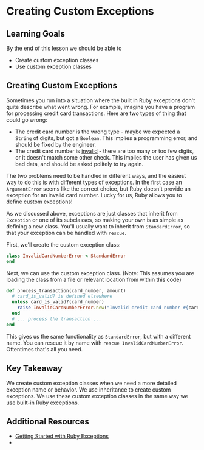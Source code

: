 # Creating Custom Exceptions

## Learning Goals

By the end of this lesson we should be able to

- Create custom exception classes
- Use custom exception classes

## Creating Custom Exceptions

Sometimes you run into a situation where the built in Ruby exceptions don't quite describe what went wrong. For example, imagine you have a program for processing credit card transactions. Here are two types of thing that could go wrong:

- The credit card number is the wrong type - maybe we expected a `String` of digits, but got a `Boolean`. This implies a programming error, and should be fixed by the engineer.
- The credit card number is [invalid](https://en.wikipedia.org/wiki/Luhn_algorithm) - there are too many or too few digits, or it doesn't match some other check. This implies the user has given us bad data, and should be asked politely to try again.

The two problems need to be handled in different ways, and the easiest way to do this is with different types of exceptions. In the first case an `ArgumentError` seems like the correct choice, but Ruby doesn't provide an exception for an invalid card number. Lucky for us, Ruby allows you to define custom exceptions!

As we discussed above, exceptions are just classes that inherit from `Exception` or one of its subclasses, so making your own is as simple as defining a new class. You'll usually want to inherit from `StandardError`, so that your exception can be handled with `rescue`.

First, we'll create the custom exception class:
```ruby
class InvalidCardNumberError < StandardError
end
```

Next, we can use the custom exception class. (Note: This assumes you are loading the class from a file or relevant location from within this code)
```ruby
def process_transaction(card_number, amount)
  # card_is_valid? is defined elsewhere
  unless card_is_valid?(card_number)
    raise InvalidCardNumberError.new("Invalid credit card number #{card_number}")
  end
  # ... process the transaction ...
end
```

This gives us the same functionality as `StandardError`, but with a different name. You can rescue it by name with `rescue InvalidCardNumberError`. Oftentimes that's all you need.

## Key Takeaway

We create custom exception classes when we need a more detailed exception name or behavior. We use inheritance to create custom exceptions.  We use these custom exception classes in the same way we use built-in Ruby exceptions.

## Additional Resources

- [Getting Started with Ruby Exceptions](https://launchschool.com/blog/getting-started-with-ruby-exceptions)
- 